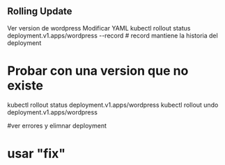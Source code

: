 ## Rolling Update
Ver version de wordpress
Modificar YAML
kubectl rollout status deployment.v1.apps/wordpress --record # record mantiene la historia del deployment
# Probar con una version que no existe
kubectl rollout status deployment.v1.apps/wordpress 
kubectl rollout undo  deployment.v1.apps/wordpress 

#ver errores y elimnar deployment
# usar "fix"
